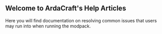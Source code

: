 ## Welcome to ArdaCraft's Help Articles

Here you will find documentation on resolving common issues that users may run into when running the modpack.
